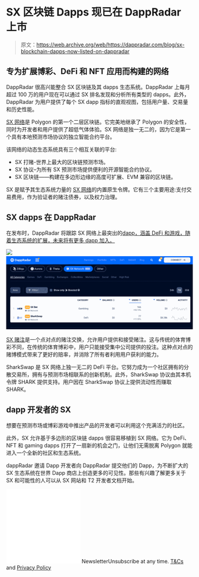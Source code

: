 # SX 区块链 Dapps 现已在 DappRadar 上市

> 原文：<https://web.archive.org/web/https://dappradar.com/blog/sx-blockchain-dapps-now-listed-on-dappradar>

## 专为扩展博彩、DeFi 和 NFT 应用而构建的网络

DappRadar 很高兴能整合 SX 区块链及其 dapps 生态系统。DappRadar 上每月超过 100 万的用户现在可以通过 SX 排名发现和分析所有类型的 dapps。此外，DappRadar 为用户提供了每个 SX dapp 指标的直观视图，包括用户量、交易量和历史性能。

[SX 网络](https://web.archive.org/web/20220926005447/https://dappradar.com/preview/rankings/protocol/sxnetwork)是 Polygon 的第一个二层区块链。它完美地继承了 Polygon 的安全性，同时为开发者和用户提供了超低气体体验。SX 网络是独一无二的，因为它是第一个具有本地预测市场协议的独立智能合约平台。

该网络的动态生态系统具有三个相互关联的平台:

*   SX 打赌-世界上最大的区块链预测市场。
*   SX 协议–为所有 SX 预测市场提供便利的开源智能合约协议。
*   SX 区块链——构建在多边形边缘的高度可扩展、EVM 兼容的区块链。

SX 是赋予其生态系统力量的 [SX 网络](https://web.archive.org/web/20220926005447/https://dappradar.com/preview/rankings/protocol/sxnetwork)的内置原生令牌。它有三个主要用途:支付交易费用，作为验证者的赌注债券，以及权力治理。

## SX dapps 在 DappRadar

在发布时，DappRadar 将跟踪 SX 网络上最突出的[dapp，涵盖 DeFi 和游戏，随着生态系统的扩展，未来将有更多 dapp 加入。](https://web.archive.org/web/20220926005447/https://dappradar.com/preview/rankings/protocol/sxnetwork)

![](img/5f963ec50dbe12324cd39e9ba85d10b8.png)![SX network dappradar](img/9057bc9526a1f666a59e6198441ff7f4.png)

[SX 赌注](https://web.archive.org/web/20220926005447/https://dappradar.com/sxnetwork/gambling/sx-bet)是一个点对点的赌注交换，允许用户提供和接受赌注。这与传统的体育博彩不同，在传统的体育博彩中，用户只能接受集中公司提供的投注。这种点对点的赌博模式带来了更好的赔率，并消除了所有者利用用户获利的能力。

SharkSwap 是 SX 网络上独一无二的 DeFi 平台。它努力成为一个社区拥有的分散交易所，拥有与预测市场相联系的创新机制。此外，SharkSwap 协议由其本机令牌 SHARK 提供支持。用户因在 SharkSwap 协议上提供流动性而赚取 SHARK。

## dapp 开发者的 SX

想要在预测市场或博彩游戏中推出产品的开发者可以利用这个充满活力的社区。

此外，SX 允许基于多边形的区块链 dapps 很容易移植到 SX 网络。它为 DeFi、NFT 和 gaming dapps 打开了一扇新的机会之门，让他们无需脱离 Polygon 就能进入一个全新的社区和生态系统。

dappRadar 邀请 Dapp 开发者向 DappRadar 提交他们的 Dapp，为不断扩大的 SX 生态系统在世界 Dapp 商店上创造更多的可见性。那些有兴趣了解更多关于 SX 和可能性的人可以从 SX 网站和 T2 开发者文档开始。

![](img/6d5a4a2d609c56e1a5771717e54ba759.png) NewsletterUnsubscribe at any time. [T&Cs](https://web.archive.org/web/20220926005447/https://dappradar.com/terms) and [Privacy Policy](https://web.archive.org/web/20220926005447/https://dappradar.com/privacy-policy)